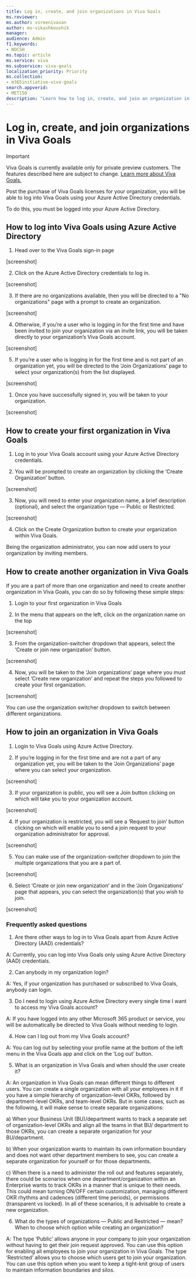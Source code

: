 ```yaml
---
title: Log in, create, and join organizations in Viva Goals
ms.reviewer: 
ms.author: vsreenivasan
author: ms-vikashkoushik
manager: 
audience: Admin
f1.keywords:
- NOCSH
ms.topic: article
ms.service: viva
ms.subservice: viva-goals
localization_priority: Priority
ms.collection:  
- m365initiative-viva-goals  
search.appverid:
- MET150
description: "Learn how to log in, create, and join an organization in Viva Goals"
---
```


# Log in, create, and join organizations in Viva Goals

> [!IMPORTANT]
> Viva Goals is currently available only for private preview customers. The features described here are subject to change. [Learn more about Viva Goals.](https://go.microsoft.com/fwlink/?linkid=2189933)

Post the purchase of Viva Goals licenses for your organization, you will be able to log into Viva Goals using your Azure Active Directory credentials. 

To do this, you must be logged into your Azure Active Directory. 

## How to log into Viva Goals using Azure Active Directory 

1. Head over to the Viva Goals sign-in page  

[screenshot] 

2. Click on the Azure Active Directory credentials to log in. 

[screenshot]

3. If there are no organizations available, then you will be directed to a "No organizations" page with a prompt to create an organization.

[screenshot]

4. Otherwise, if you’re a user who is logging in for the first time and have been invited to join your organization via an invite link, you will be taken directly to your organization’s Viva Goals account. 

[screenshot] 

5. If you’re a user who is logging in for the first time and is not part of an organization yet, you will be directed to the ‘Join Organizations’ page to select your organization(s) from the list displayed.  

[screenshot] 

1. Once you have successfully signed in, you will be taken to your organization. 

[screenshot]

## How to create your first organization in Viva Goals 

1. Log in to your Viva Goals account using your Azure Active Directory credentials. 

2. You will be prompted to create an organization by clicking the ‘Create Organization’ button. 

[screenshot]

3. Now, you will need to enter your organization name, a brief description (optional), and select the organization type — Public or Restricted. 

[screenshot]

4. Click on the Create Organization button to create your organization within Viva Goals. 

Being the organization administrator, you can now add users to your organization by inviting members. 

## How to create another organization in Viva Goals 

If you are a part of more than one organization and need to create another organization in Viva Goals, you can do so by following these simple steps: 

1. Login to your first organization in Viva Goals 

2. In the menu that appears on the left, click on the organization name on the top 

[screenshot] 

3. From the organization-switcher dropdown that appears, select the ‘Create or join new organization’ button. 

[screenshot]

4. Now, you will be taken to the ‘Join organizations’ page where you must select ‘Create new organization’ and repeat the steps you followed to create your first organization. 

[screenshot]

You can use the organization switcher dropdown to switch between different organizations. 

## How to join an organization in Viva Goals 

1. Login to Viva Goals using Azure Active Directory. 

2. If you’re logging in for the first time and are not a part of any organization yet, you will be taken to the ‘Join Organizations’ page where you can select your organization. 

[screenshot]

3. If your organization is public, you will see a Join button clicking on which will take you to your organization account. 

[screenshot]

4. If your organization is restricted, you will see a ‘Request to join’ button clicking on which will enable you to send a join request to your organization administrator for approval. 

[screenshot]

5. You can make use of the organization-switcher dropdown to join the multiple organizations that you are a part of. 

[screenshot]

6. Select ‘Create or join new organization’ and in the ‘Join Organizations’ page that appears, you can select the organization(s) that you wish to join. 

[screenshot]

### Frequently asked questions

1. Are there other ways to log in to Viva Goals apart from Azure Active Directory (AAD) credentials? 

A: Currently, you can log into Viva Goals only using Azure Active Directory (AAD) credentials.

2. Can anybody in my organization login? 

A: Yes, if your organization has purchased or subscribed to Viva Goals, anybody can login.  

3. Do I need to login using Azure Active Directory every single time I want to access my Viva Goals account? 

A: If you have logged into any other Microsoft 365 product or service, you will be automatically be directed to Viva Goals without needing to login.

4. How can I log out from my Viva Goals account? 

A: You can log out by selecting your profile name at the bottom of the left menu in the Viva Goals app and click on the ‘Log out’ button. 

5. What is an organization in Viva Goals and when should the user create it? 

A: An organization in Viva Goals can mean different things to different users. You can create a single organization with all your employees in it if you have a simple hierarchy of organization-level OKRs, followed by department-level OKRs, and team-level OKRs. But in some cases, such as the following, it will make sense to create separate organizations: 

a) When your Business Unit (BU)/department wants to track a separate set of organization-level OKRs and align all the teams in that BU/ department to those OKRs, you can create a separate organization for your BU/department. 

b) When your organization wants to maintain its own information boundary and does not want other department members to see, you can create a separate organization for yourself or for those departments. 

c) When there is a need to administer the roll out and features separately, there could be scenarios when one department/organization within an Enterprise wants to track OKRs in a manner that is unique to their needs. This could mean turning ON/OFF certain customization, managing different OKR rhythms and cadences (different time periods), or permissions (transparent vs locked). In all of these scenarios, it is advisable to create a new organization. 

6. What do the types of organizations — Public and Restricted — mean? When to choose which option while creating an organization? 

A: The type ‘Public’ allows anyone in your company to join your organization without having to get their join request approved. You can use this option for enabling all employees to join your organization in Viva Goals. The type ‘Restricted’ allows you to choose which users get to join your organization. You can use this option when you want to keep a tight-knit group of users to maintain information boundaries and silos. 
